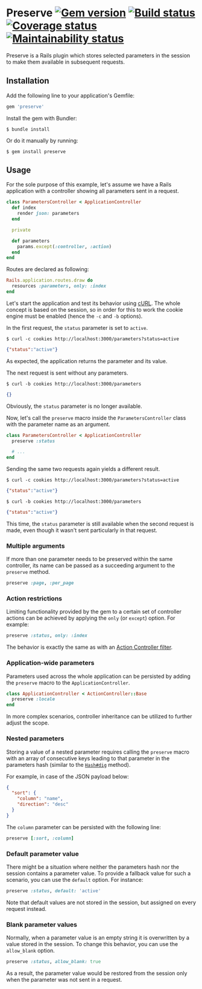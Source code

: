 # Preserve [![Gem version](https://img.shields.io/gem/v/preserve)](https://rubygems.org/gems/preserve) [![Build status](https://img.shields.io/github/actions/workflow/status/pienkowb/preserve/test.yml?branch=develop)](https://github.com/pienkowb/preserve/actions/workflows/test.yml?query=branch%3Adevelop) [![Coverage status](https://img.shields.io/coveralls/github/pienkowb/preserve/develop)](https://coveralls.io/github/pienkowb/preserve) [![Maintainability status](https://img.shields.io/codeclimate/maintainability/pienkowb/preserve)](https://codeclimate.com/github/pienkowb/preserve)

Preserve is a Rails plugin which stores selected parameters in the session to make them available in subsequent requests.

## Installation

Add the following line to your application's Gemfile:

```ruby
gem 'preserve'
```

Install the gem with Bundler:

```
$ bundle install
```

Or do it manually by running:

```
$ gem install preserve
```

## Usage

For the sole purpose of this example, let's assume we have a Rails application with a controller showing all parameters sent in a request.

```ruby
class ParametersController < ApplicationController
  def index
    render json: parameters
  end

  private

  def parameters
    params.except(:controller, :action)
  end
end
```

Routes are declared as following:

```ruby
Rails.application.routes.draw do
  resources :parameters, only: :index
end
```

Let's start the application and test its behavior using [cURL](https://curl.haxx.se/).
The whole concept is based on the session, so in order for this to work the cookie engine must be enabled (hence the `-c` and `-b` options).

In the first request, the `status` parameter is set to `active`.

```
$ curl -c cookies http://localhost:3000/parameters?status=active
```
```json
{"status":"active"}
```

As expected, the application returns the parameter and its value.

The next request is sent without any parameters.

```
$ curl -b cookies http://localhost:3000/parameters
```
```json
{}
```

Obviously, the `status` parameter is no longer available.

Now, let's call the `preserve` macro inside the `ParametersController` class with the parameter name as an argument.

```ruby
class ParametersController < ApplicationController
  preserve :status

  # ...
end
```

Sending the same two requests again yields a different result.

```
$ curl -c cookies http://localhost:3000/parameters?status=active
```
```json
{"status":"active"}
```

```
$ curl -b cookies http://localhost:3000/parameters
```
```json
{"status":"active"}
```

This time, the `status` parameter is still available when the second request is made, even though it wasn't sent particularly in that request.

### Multiple arguments

If more than one parameter needs to be preserved within the same controller, its name can be passed as a succeeding argument to the `preserve` method.

```ruby
preserve :page, :per_page
```

### Action restrictions

Limiting functionality provided by the gem to a certain set of controller actions can be achieved by applying the `only` (or `except`) option.
For example:

```ruby
preserve :status, only: :index
```

The behavior is exactly the same as with an [Action Controller filter](https://guides.rubyonrails.org/action_controller_overview.html#filters).

### Application-wide parameters

Parameters used across the whole application can be persisted by adding the `preserve` macro to the `ApplicationController`.

```ruby
class ApplicationController < ActionController::Base
  preserve :locale
end
```

In more complex scenarios, controller inheritance can be utilized to further adjust the scope.

### Nested parameters

Storing a value of a nested parameter requires calling the `preserve` macro with an array of consecutive keys leading to that parameter in the parameters hash (similar to the [`Hash#dig`](https://apidock.com/ruby/Hash/dig) method).

For example, in case of the JSON payload below:

```json
{
  "sort": {
    "column": "name",
    "direction": "desc"
  }
}
```

The `column` parameter can be persisted with the following line:

```ruby
preserve [:sort, :column]
```

### Default parameter value

There might be a situation where neither the parameters hash nor the session contains a parameter value.
To provide a fallback value for such a scenario, you can use the `default` option.
For instance:

```ruby
preserve :status, default: 'active'
```

Note that default values are not stored in the session, but assigned on every request instead.

### Blank parameter values

Normally, when a parameter value is an empty string it is overwritten by a value stored in the session.
To change this behavior, you can use the `allow_blank` option.

```ruby
preserve :status, allow_blank: true
```

As a result, the parameter value would be restored from the session only when the parameter was not sent in a request.
